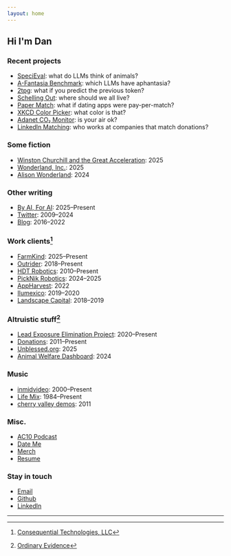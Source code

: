 ```yaml
---
layout: home
---
```


## Hi I'm Dan

### Recent projects

- [SpeciEval](https://github.com/danwahl/specieval): what do LLMs think of animals?
- [A-Fantasia Benchmark](https://github.com/danwahl/afantasia): which LLMs have aphantasia?
- [2tpg](https://huggingface.co/drwahl/2tpg): what if you predict the previous token?
- [Schelling Out](https://schelling-out.streamlit.app/): where should we all live?
- [Paper Match](https://papermat.ch/): what if dating apps were pay-per-match?
- [XKCD Color Picker](/pages/xkcd-color-picker): what color is that?
- [Adanet CO₂ Monitor](https://github.com/danwahl/adanet-co2-monitor): is your air ok?
- [LinkedIn Matching](/pages/linkedin-matching): who works at companies that match donations?

### Some fiction

- [Winston Churchill and the Great Acceleration](pages/Winston_Churchill_and_the_Great_Acceleration): 2025
- [Wonderland, Inc.](/wonderland-inc): 2025
- [Alison Wonderland](/alison-wonderland): 2024

### Other writing

- [By AI, For AI](https://byaiforai.substack.com/): 2025–Present
- [Twitter](https://x.com/fakedrwahl): 2009–2024
- [Blog](/blog): 2016–2022

### Work clients[^1]

- [FarmKind](https://www.farmkind.giving/): 2025–Present
- [Outrider](https://www.outrider.ai/): 2018–Present
- [HDT Robotics](https://www.hdtrobotics.com/): 2010–Present
- [PickNik Robotics](https://picknik.ai/): 2024–2025
- [AppHarvest](https://en.wikipedia.org/wiki/AppHarvest): 2022
- [Ilumexico](https://ilumexico.mx/):  2019–2020
- [Landscape Capital](https://www.landscapecapital.com/): 2018–2019

### Altruistic stuff[^2]

- [Lead Exposure Elimination Project](https://leadelimination.org/): 2020–Present
- [Donations](https://docs.google.com/spreadsheets/d/e/2PACX-1vTb21bp3mWFiWo3KQgGVpEVgP5UdZDdvFhQHHbYlEcD1qnTVK1DNJGGHMvTroZ6Wdh4EjQRGMGYM6Ai/pubhtml?gid=1755635332&single=true): 2011–Present
- [Unblessed.org](https://unblessed.org): 2025
- [Animal Welfare Dashboard](https://animal-welfare-dashboard.streamlit.app/): 2024

### Music

- [inmidvideo](https://inmidvideo.com/): 2000–Present
- [Life Mix](/pages/life-mix): 1984–Present
- [cherry valley demos](/pages/cherry-valley-demos): 2011

### Misc.

- [AC10 Podcast](/ac10-podcast)
- [Date Me](/pages/date-me)
- [Merch](/pages/merch)
- [Resume](/assets/images/about/drwahl-resume.pdf)

### Stay in touch

- [Email](mailto:hi@danwahl.net)
- [Github](https://github.com/danwahl)
- [LinkedIn](https://www.linkedin.com/in/drwahl/)

---

[^1]: [Consequential Technologies, LLC](https://consequential.tech/)
[^2]: [Ordinary Evidence](https://ordinaryevidence.org/)
